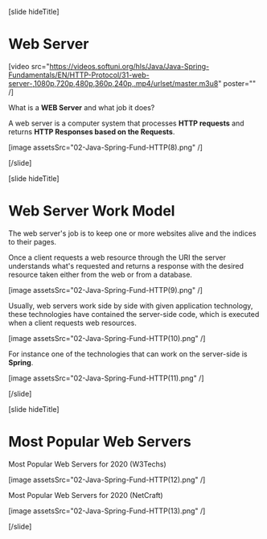 [slide hideTitle]

# Web Server

[video src="https://videos.softuni.org/hls/Java/Java-Spring-Fundamentals/EN/HTTP-Protocol/31-web-server-,1080p,720p,480p,360p,240p,.mp4/urlset/master.m3u8" poster="" /]

What is a **WEB Server** and what job it does?

A web server is a computer system that processes **HTTP requests** and returns **HTTP Responses based on the Requests**.

[image assetsSrc="02-Java-Spring-Fund-HTTP(8).png" /]

[/slide]

[slide hideTitle]

# Web Server Work Model

The web server's job is to keep one or more websites alive and the indices to their pages.

Once a client requests a web resource through the URI the server understands what's requested and returns a response with the desired resource taken either from the web or from a database.

[image assetsSrc="02-Java-Spring-Fund-HTTP(9).png" /]

Usually, web servers work side by side with given application technology, these technologies have contained the server-side code, which is executed when a client requests web resources.

[image assetsSrc="02-Java-Spring-Fund-HTTP(10).png" /]

For instance one of the technologies that can work on the server-side is **Spring**.

[image assetsSrc="02-Java-Spring-Fund-HTTP(11).png" /]

[/slide]

[slide hideTitle]

# Most Popular Web Servers

Most Popular Web Servers for 2020 (W3Techs) 

[image assetsSrc="02-Java-Spring-Fund-HTTP(12).png" /]

Most Popular Web Servers for 2020 (NetCraft) 

[image assetsSrc="02-Java-Spring-Fund-HTTP(13).png" /]

[/slide]
